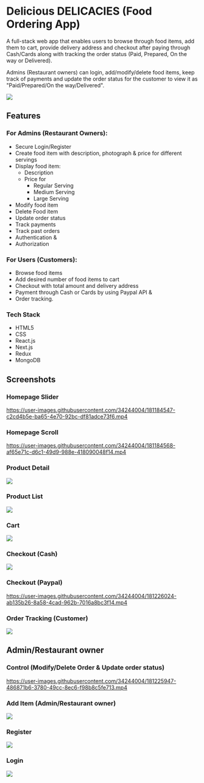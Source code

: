 # Delicious DELICACIES (Food Ordering App)

A full-stack web app that enables users to browse through food items, add them to cart, provide delivery address and checkout after paying through Cash/Cards along with tracking the order status (Paid, Prepared, On the way or Delivered). 

Admins (Restaurant owners) can login, add/modify/delete food items, keep track of payments and update the order status for the customer to view it as "Paid/Prepared/On the way/Delivered".  

![](/Images/home.png)

## Features

###  For Admins (Restaurant Owners):
- Secure Login/Register 
- Create food item with description, photograph & price for different servings
- Display food item:
   - Description
   - Price for 
      - Regular Serving
      - Medium Serving
      - Large Serving
- Modify food item
- Delete Food item 
- Update order status 
- Track payments 
- Track past orders
- Authentication & 
- Authorization


###  For Users (Customers):
- Browse food items 
- Add desired number of food items to cart 
- Checkout with total amount and delivery address
- Payment through Cash or Cards by using Paypal API & 
- Order tracking.

### Tech Stack
- HTML5 
- CSS
- React.js
- Next.js
- Redux
- MongoDB

## Screenshots

### Homepage Slider

https://user-images.githubusercontent.com/34244004/181184547-c2cd4b5e-ba65-4e70-92bc-df81adce73f6.mp4

### Homepage Scroll

https://user-images.githubusercontent.com/34244004/181184568-af65e71c-d6c1-49d9-988e-418090048f14.mp4

### Product Detail

![](/Images/Detail.png)

### Product List

![](/Images/ProductList.png)

### Cart 

![](/Images/Cart.png)

### Checkout (Cash)

![](/Images/Cashorder.png)

### Checkout (Paypal)

https://user-images.githubusercontent.com/34244004/181226024-ab135b26-8a58-4cad-962b-7016a8bc3f14.mp4

### Order Tracking (Customer)

![](/Images/orderstatus.png)

## Admin/Restaurant owner 

### Control (Modify/Delete Order & Update order status)

https://user-images.githubusercontent.com/34244004/181225947-486871b6-3780-49cc-8ec6-f98b8c5fe713.mp4

### Add Item (Admin/Restaurant owner)

![](/Images/Add.png)

### Register

![](/Images/register.png)

### Login 

![](/Images/login.png)




